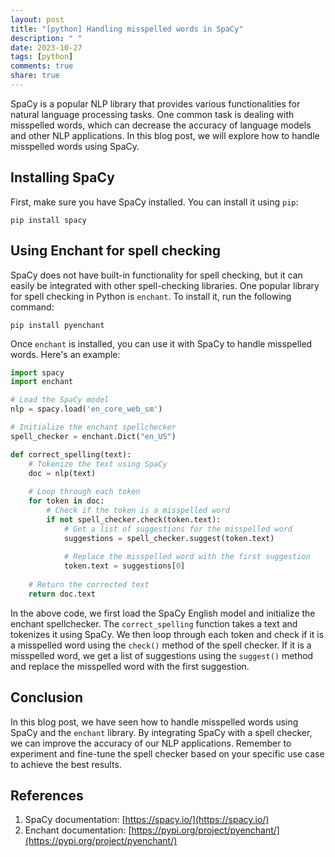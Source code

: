 ```yaml
---
layout: post
title: "[python] Handling misspelled words in SpaCy"
description: " "
date: 2023-10-27
tags: [python]
comments: true
share: true
---
```


SpaCy is a popular NLP library that provides various functionalities for natural language processing tasks. One common task is dealing with misspelled words, which can decrease the accuracy of language models and other NLP applications. In this blog post, we will explore how to handle misspelled words using SpaCy.

## Installing SpaCy

First, make sure you have SpaCy installed. You can install it using `pip`:

```shell
pip install spacy
```

## Using Enchant for spell checking

SpaCy does not have built-in functionality for spell checking, but it can easily be integrated with other spell-checking libraries. One popular library for spell checking in Python is `enchant`. To install it, run the following command:

```shell
pip install pyenchant
```

Once `enchant` is installed, you can use it with SpaCy to handle misspelled words. Here's an example:

```python
import spacy
import enchant

# Load the SpaCy model
nlp = spacy.load('en_core_web_sm')

# Initialize the enchant spellchecker
spell_checker = enchant.Dict("en_US")

def correct_spelling(text):
    # Tokenize the text using SpaCy
    doc = nlp(text)
    
    # Loop through each token
    for token in doc:
        # Check if the token is a misspelled word
        if not spell_checker.check(token.text):
            # Get a list of suggestions for the misspelled word
            suggestions = spell_checker.suggest(token.text)
            
            # Replace the misspelled word with the first suggestion
            token.text = suggestions[0]
    
    # Return the corrected text
    return doc.text
```

In the above code, we first load the SpaCy English model and initialize the enchant spellchecker. The `correct_spelling` function takes a text and tokenizes it using SpaCy. We then loop through each token and check if it is a misspelled word using the `check()` method of the spell checker. If it is a misspelled word, we get a list of suggestions using the `suggest()` method and replace the misspelled word with the first suggestion.

## Conclusion

In this blog post, we have seen how to handle misspelled words using SpaCy and the `enchant` library. By integrating SpaCy with a spell checker, we can improve the accuracy of our NLP applications. Remember to experiment and fine-tune the spell checker based on your specific use case to achieve the best results.

## References

1. SpaCy documentation: [https://spacy.io/](https://spacy.io/)
2. Enchant documentation: [https://pypi.org/project/pyenchant/](https://pypi.org/project/pyenchant/)